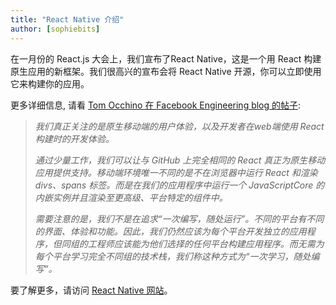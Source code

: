```yaml
---
title: "React Native 介绍"
author: [sophiebits]
---
```


在一月份的 React.js 大会上，我们宣布了React Native，这是一个用 React 构建原生应用的新框架。我们很高兴的宣布会将 React Native 开源，你可以立即使用它来构建你的应用。

更多详细信息, 请看 [Tom Occhino 在 Facebook Engineering blog 的帖子](https://code.facebook.com/posts/1014532261909640/react-native-bringing-modern-web-techniques-to-mobile/):

> *我们真正关注的是原生移动端的用户体验，以及开发者在web端使用 React 构建时的开发体验。*
>
> *通过少量工作，我们可以让与 GitHub 上完全相同的 React 真正为原生移动应用提供支持。移动端环境唯一不同的是不在浏览器中运行 React 和渲染 divs、spans 标签。而是在我们的应用程序中运行一个 JavaScriptCore 的内嵌实例并且渲染至更高级、平台特定的组件中。*
>
> *需要注意的是，我们不是在追求“一次编写，随处运行”。不同的平台有不同的界面、体验和功能。因此，我们仍然应该为每个平台开发独立的应用程序，但同组的工程师应该能为他们选择的任何平台构建应用程序。而无需为每个平台学习完全不同组的技术栈，我们称这种方式为“一次学习，随处编写”。*

要了解更多，请访问 [React Native 网站](https://reactnative.dev/)。
